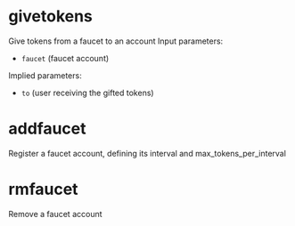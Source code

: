 <h1 class="contract">givetokens</h1>

Give tokens from a faucet to an account
Input parameters:

* `faucet` (faucet account)

Implied parameters: 

* `to` (user receiving the gifted tokens)

<h1 class="contract">addfaucet</h1>

Register a faucet account, defining its interval and max_tokens_per_interval

<h1 class="contract">rmfaucet</h1>

Remove a faucet account